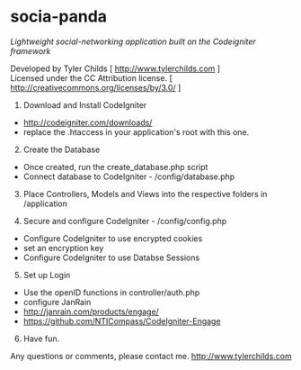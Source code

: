 socia-panda
================================

*Lightweight social-networking application built on the Codeigniter framework*

Developed by Tyler Childs [ http://www.tylerchilds.com ]  
Licensed under the CC Attribution license. [ http://creativecommons.org/licenses/by/3.0/ ]

1. Download and Install CodeIgniter

* http://codeigniter.com/downloads/
* replace the .htaccess in your application's root with this one.

2. Create the Database

* Once created, run the create_database.php script
* Connect database to CodeIgniter - /config/database.php

3. Place Controllers, Models and Views into the respective folders in /application

4. Secure and configure CodeIgniter - /config/config.php

* Configure CodeIgniter to use encrypted cookies
* set an encryption key
* Configure CodeIgniter to use Databse Sessions

5. Set up Login

* Use the openID functions in controller/auth.php
* configure JanRain
* http://janrain.com/products/engage/
* https://github.com/NTICompass/CodeIgniter-Engage

6. Have fun.

Any questions or comments, please contact me. http://www.tylerchilds.com